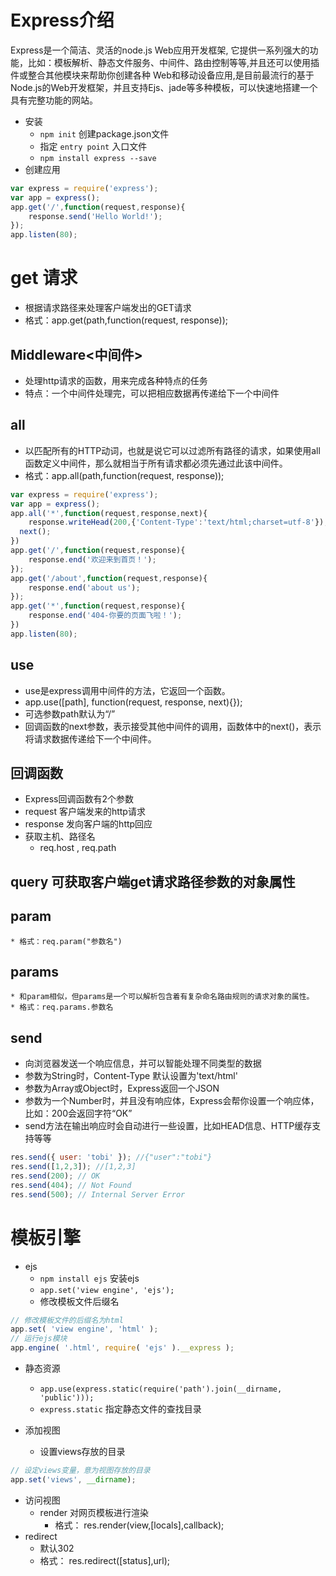 # Express介绍
Express是一个简洁、灵活的node.js Web应用开发框架, 它提供一系列强大的功能，比如：模板解析、静态文件服务、中间件、路由控制等等,并且还可以使用插件或整合其他模块来帮助你创建各种 Web和移动设备应用,是目前最流行的基于Node.js的Web开发框架，并且支持Ejs、jade等多种模板，可以快速地搭建一个具有完整功能的网站。

- 安装
    * `npm init` 创建package.json文件
    * 指定 `entry point` 入口文件
    * `npm install express --save`
- 创建应用
```javascript
var express = require('express');
var app = express();
app.get('/',function(request,response){
	response.send('Hello World!');
});
app.listen(80);
```

# get 请求
- 根据请求路径来处理客户端发出的GET请求
- 格式：app.get(path,function(request, response));

## Middleware<中间件>
- 处理http请求的函数，用来完成各种特点的任务
- 特点：一个中间件处理完，可以把相应数据再传递给下一个中间件

## all
- 以匹配所有的HTTP动词，也就是说它可以过滤所有路径的请求，如果使用all函数定义中间件，那么就相当于所有请求都必须先通过此该中间件。
- 格式：app.all(path,function(request, response));

```javascript
var express = require('express');
var app = express();
app.all('*',function(request,response,next){
	response.writeHead(200,{'Content-Type':'text/html;charset=utf-8'});
  next();
})
app.get('/',function(request,response){
	response.end('欢迎来到首页！');
});
app.get('/about',function(request,response){
	response.end('about us');
});
app.get('*',function(request,response){
	response.end('404-你要的页面飞啦！');
})
app.listen(80);
```

## use
- use是express调用中间件的方法，它返回一个函数。
- app.use([path], function(request, response, next){});
- 可选参数path默认为“/”
- 回调函数的next参数，表示接受其他中间件的调用，函数体中的next()，表示将请求数据传递给下一个中间件。

## 回调函数
- Express回调函数有2个参数
- request 客户端发来的http请求
- response 发向客户端的http回应
- 获取主机、路径名
    * req.host , req.path
## query 可获取客户端get请求路径参数的对象属性
## param
    * 格式：req.param("参数名")
## params
    * 和param相似，但params是一个可以解析包含着有复杂命名路由规则的请求对象的属性。
    * 格式：req.params.参数名

## send
- 向浏览器发送一个响应信息，并可以智能处理不同类型的数据
- 参数为String时，Content-Type 默认设置为'text/html'
- 参数为Array或Object时，Express返回一个JSON
- 参数为一个Number时，并且没有响应体，Express会帮你设置一个响应体，比如：200会返回字符“OK”
- send方法在输出响应时会自动进行一些设置，比如HEAD信息、HTTP缓存支持等等

```javascript
res.send({ user: 'tobi' }); //{"user":"tobi"}
res.send([1,2,3]); //[1,2,3]
res.send(200); // OK
res.send(404); // Not Found
res.send(500); // Internal Server Error
```
# 模板引擎
- ejs
    * `npm install ejs` 安装ejs
    * `app.set('view engine', 'ejs');`
    * 修改模板文件后缀名

```javascript
// 修改模板文件的后缀名为html
app.set( 'view engine', 'html' );
// 运行ejs模块
app.engine( '.html', require( 'ejs' ).__express );
```
- 静态资源
    * `app.use(express.static(require('path').join(__dirname, 'public')));`
    * `express.static` 指定静态文件的查找目录

- 添加视图
    * 设置views存放的目录
```javascript
// 设定views变量，意为视图存放的目录
app.set('views', __dirname);
```
- 访问视图
    * render 对网页模板进行渲染
        * 格式： res.render(view,[locals],callback);
- redirect
    * 默认302
    * 格式： res.redirect([status],url);
